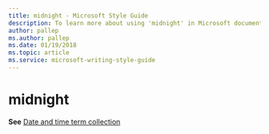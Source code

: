 ```yaml
---
title: midnight - Microsoft Style Guide
description: To learn more about using 'midnight' in Microsoft documents, see 'Date and time term collection.'
author: pallep
ms.author: pallep
ms.date: 01/19/2018
ms.topic: article
ms.service: microsoft-writing-style-guide
---
```


# midnight

**See** [Date and time term collection](~/a-z-word-list-term-collections/term-collections/date-time-terms.md)
